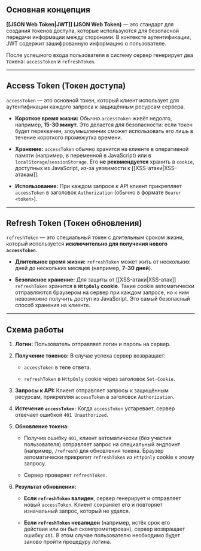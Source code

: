 ## Основная концепция

**[[JSON Web Token|JWT]] (JSON Web Token)** — это стандарт для создания токенов доступа, которые используются для безопасной передачи информации между сторонами. В контексте аутентификации, JWT содержит зашифрованную информацию о пользователе.

После успешного входа пользователя в систему сервер генерирует два токена: `accessToken` и `refreshToken`.

---

## Access Token (Токен доступа)

`accessToken` — это основной токен, который клиент использует для аутентификации каждого запроса к защищённым ресурсам сервера.

- **Короткое время жизни:** Обычно `accessToken` живёт недолго, например, **15-30 минут**. Это делается для безопасности: если токен будет перехвачен, злоумышленник сможет использовать его лишь в течение короткого промежутка времени.
    
- **Хранение:** `accessToken` обычно хранится на клиенте в оперативной памяти (например, в переменной в JavaScript) или в `localStorage`/`sessionStorage`. Его **не рекомендуется** хранить в `cookie`, доступных из JavaScript, из-за уязвимости к [[XSS-атаки|XSS-атакам]].
    
- **Использование:** При каждом запросе к API клиент прикрепляет `accessToken` в заголовок `Authorization` (обычно в формате `Bearer <token>`).
    

---

## Refresh Token (Токен обновления)

`refreshToken` — это специальный токен с длительным сроком жизни, который используется **исключительно для получения нового `accessToken`**.

- **Длительное время жизни:** `refreshToken` может жить от нескольких дней до нескольких месяцев (например, **7-30 дней**).
    
- **Безопасное хранение:** Для защиты от [[XSS-атаки|XSS-атак]] `refreshToken` хранится в **`HttpOnly` cookie**. Такие cookie автоматически отправляются браузером на сервер при каждом запросе, но к ним невозможно получить доступ из JavaScript. Это самый безопасный способ хранения на клиенте.
    

---

## Схема работы

1. **Логин:** Пользователь отправляет логин и пароль на сервер.
    
2. **Получение токенов:** В случае успеха сервер возвращает:
    
    - `accessToken` в теле ответа.
        
    - `refreshToken` в `HttpOnly` cookie через заголовок `Set-Cookie`.
        
3. **Запросы к API:** Клиент отправляет запросы к защищённым ресурсам, прикрепляя `accessToken` в заголовок `Authorization`.
    
4. **Истечение `accessToken`:** Когда `accessToken` устаревает, сервер отвечает ошибкой `401 Unauthorized`.
    
5. **Обновление токена:**
    
    - Получив ошибку `401`, клиент автоматически (без участия пользователя) отправляет запрос на специальный эндпоинт (например, `/refresh`) для обновления токена. Браузер автоматически прикрепит `refreshToken` из `HttpOnly` cookie к этому запросу.
        
    - Сервер проверяет `refreshToken`.
        
6. **Результат обновления:**
    
    - **Если `refreshToken` валиден**, сервер генерирует и отправляет новый `accessToken`. Клиент сохраняет его и повторяет изначальный запрос, который не удался.
        
    - **Если `refreshToken` невалиден** (например, истёк срок его действия или он был скомпрометирован), сервер возвращает ошибку `401`. В этом случае пользователю необходимо будет заново пройти процедуру логина.